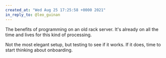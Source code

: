 ```yaml
---
created_at: "Wed Aug 25 17:25:58 +0000 2021"
in_reply_to: @leo_guinan
---
```


The benefits of programming on an old rack server. It's already on all the time and lives for this kind of processing. 

Not the most elegant setup, but testing to see if it works. If it does, time to start thinking about onboarding.